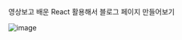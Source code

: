 영상보고 배운 React 활용해서 
블로그 페이지 만들어보기

![image](https://github.com/Kim-soung-won/ToyToy/assets/105148570/0a71c9db-8ecc-41c5-bc42-243d8f25f36c)
